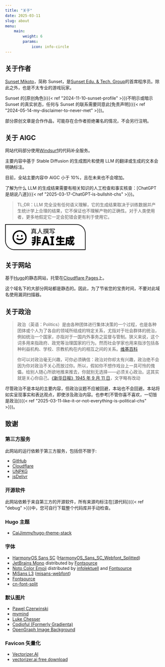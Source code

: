 ```yaml
---
title: "关于"
date: 2025-03-11
slug: about
menu:
    main:
        weight: 6
        params:
            icon: info-circle
---
```


## 关于作者

[Sunset Mikoto](https://github.com/SunsetMkt)，简称 Sunset，是[Sunset Edu. & Tech. Group](https://github.com/Sunset-Edu-Tech-Group)的首席程序员。除此之外，也是不太专业的游戏玩家。

Sunset 的[原创角色]({{< ref "2024-11-10-sunset-profile" >}})不明示或暗示 Sunset 的真实状态，任何与 Sunset 的联系需要同意此[免责声明]({{< ref "2024-05-14-my-disclaimer-to-never-met" >}})。

部分原创文章是合作作品，可能存在合作者拒绝署名的情况，不会另行注明。

## 关于 AIGC

网站代码部分使用[Windsurf](https://windsurf.com/)的代码补全服务。

主要内容中基于 Stable Diffusion 的生成图片和使用 LLM 的翻译或生成的文本会明确标注。

目前，全站主要内容中 AIGC 小于 10%，且在未来也不会增加。

了解为什么 LLM 的生成结果需要有相关知识的人工检查和事实核查：[ChatGPT 是胡说八道]({{< ref "2025-03-17-ChatGPT-is-bullshit-chs" >}})。

> TL;DR：LLM 完全没有任何语义理解，它的生成结果取决于训练数据并产生统计学上合理的结果，它不保证也不理解产物的正确性。对于人类使用者，更多地假定它一定会犯错会更有利于使用它。

[![真人撰写，非 AI 生成](Written-By-Human-Not-By-AI-Badge-white.svg)](https://notbyai.fyi)

## 关于网站

基于[Hugo](https://gohugo.io/)的静态网站，托管在[Cloudflare Pages](https://pages.cloudflare.com/)上。

这个域名下的大部分网站都是静态的。因此，为了节省您的宝贵时间，不要对此域名使用漏洞扫描器。

## 关于政治

> 政治（英语：Politics）是由各种团体进行集体决策的一个过程，也是各种团体或个人为了各自的领域所结成的特定关系，尤指对于社会群体的统治，例如统治一个国家，亦指对于一国内外事务之监督与管制。狭义来说，这个词多用来指政府、政党等治理国家的行为。然而社会学家也用来指涉包括各种利益机构、学校、宗教机构在内的相互之间的关系。[维基百科](https://zh.wikipedia.org/wiki/%E6%94%BF%E6%B2%BB)
>
> 你可以对政治毫无兴趣，可你必须确信：政治对你却太有兴趣，政治绝不会因为你对政治不关心而放过你。所以，假如你不想作戏台上一具可怜的傀儡，给别人随心所欲地推来推去，你就别无选择——必须关心政治。这其实就是关心你自己。[《新华日报》1945 年 9 月 11 日](https://web.archive.org/web/20250311084558/https://www.krzzjn.com/show-2794-5653.html)，文字略有改动

尽管政治不是本站的主要内容，但政治议题不应被回避，本站也不会回避。本站将如实呈现事实和表达观点，即使涉及政治内容。也参考[不管你喜不喜欢，一切皆是政治]({{< ref "2025-03-11-like-it-or-not-everything-is-political-chs" >}})。

## 致谢

### 第三方服务

此网站的运行依赖于第三方服务，包括但不限于:

- [GitHub](https://github.com/)
- [Cloudflare](https://www.cloudflare.com/zh-cn/)
- [UNPKG](https://unpkg.com/)
- [jsDelivr](https://www.jsdelivr.com/)

### 开源软件

此网站依赖于来自第三方的开源软件，所有来源均标注在[源代码]({{< ref "debug" >}})中，您可自行下载整个代码库并手动检查。

### Hugo 主题

- [CaiJimmy/hugo-theme-stack](https://github.com/CaiJimmy/hugo-theme-stack)

### 字体

- [HarmonyOS Sans SC](https://developer.huawei.com/consumer/cn/doc/design-guides/font-0000001828772001) ([HarmonyOS_Sans_SC_Webfont_Splitted](https://github.com/SunsetMkt/HarmonyOS_Sans_SC_Webfont_Splitted))
- [JetBrains Mono](https://www.jetbrains.com/lp/mono/) distributed by [Fontsource](https://github.com/fontsource/fontsource)
- [Noto Color Emoji](https://github.com/googlefonts/noto-emoji) distributed by [infolektuell](https://github.com/infolektuell/noto-color-emoji) and [Fontsource](https://www.npmjs.com/package/@fontsource/noto-color-emoji)
- [MiSans L3](https://hyperos.mi.com/font/zh/rare-word/) ([misans-webfont](https://github.com/mobeicanyue/misans-webfont))
- [Fontsource](https://github.com/fontsource/fontsource)
- [cn-font-split](https://github.com/KonghaYao/cn-font-split)

### 默认图片

- [Pawel Czerwinski](https://unsplash.com/@pawel_czerwinski)
- [mymind](https://unsplash.com/@mymind)
- [Luke Chesser](https://unsplash.com/@lukechesser)
- [Codioful (Formerly Gradienta)](https://unsplash.com/@codioful)
- [OpenGraph Image Background](https://unsplash.com/photos/an-abstract-black-background-with-a-curved-curve-pC8e7FFONcI)

### Favicon 矢量化

- [Vectorizer.AI](https://vectorizer.ai/)
- [vectorizer.ai free download](https://greasyfork.org/zh-CN/scripts/497378-vectorizer-ai)
